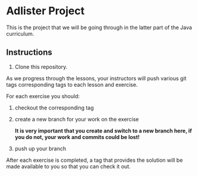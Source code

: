 # Adlister Project

This is the project that we will be going through in the latter part of the Java
curriculum.

## Instructions

1. Clone this repository.

As we progress through the lessons, your instructors will push various git tags
corresponding tags to each lesson and exercise.

For each exercise you should:

1. checkout the corresponding tag

1. create a new branch for your work on the exercise

    **It is very important that you create and switch to a new branch here, if
    you do not, your work and commits could be lost!**

1. push up your branch

After each exercise is completed, a tag that provides the solution will be made
available to you so that you can check it out.
